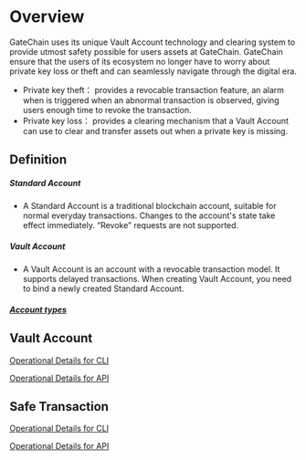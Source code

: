 # Overview

GateChain uses its unique Vault Account technology and clearing system to provide utmost safety possible for users assets at GateChain. 
GateChain ensure that the users of its ecosystem no longer have to worry about private key loss or theft and can seamlessly navigate through the digital era.

- Private key theft： provides a revocable transaction feature, an alarm when is triggered when an abnormal transaction is observed, giving users enough time to revoke the transaction.
- Private key loss：	provides a clearing mechanism that a Vault Account can use to clear and transfer assets out when a private key is missing.


## Definition

##### Standard Account

- A Standard Account is a traditional blockchain account, suitable for normal everyday transactions. Changes to the account's state take effect immediately. “Revoke” requests are not supported.

##### Vault Account

- A Vault Account is an account with a revocable transaction model. It supports delayed transactions. When creating Vault Account, you need to bind a newly created Standard Account.


##### [Account types](./cli/account.md)

## Vault Account

[Operational Details for CLI](./cli/vault-account.md)

[Operational Details for API](./API/vault-account.md)

## Safe Transaction

[Operational Details for CLI](./cli/revocable-tx.md)

[Operational Details for API](./API/revocable-tx.md)
